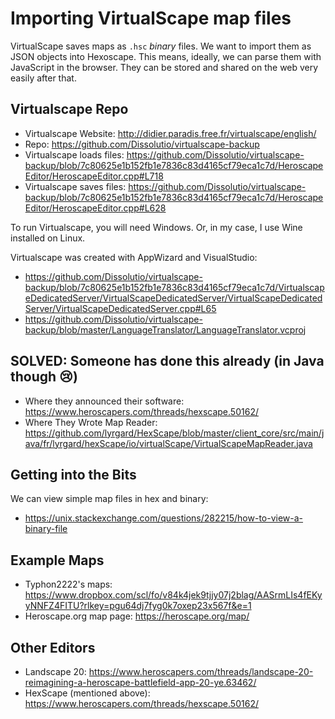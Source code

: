 # Importing VirtualScape map files

VirtualScape saves maps as `.hsc` *binary* files.
We want to import them as JSON objects into Hexoscape.
This means, ideally, we can parse them with JavaScript in the browser.
They can be stored and shared on the web very easily after that.


## Virtualscape Repo
- Virtualscape Website: http://didier.paradis.free.fr/virtualscape/english/
- Repo: https://github.com/Dissolutio/virtualscape-backup
- Virtualscape loads files: https://github.com/Dissolutio/virtualscape-backup/blob/7c80625e1b152fb1e7836c83d4165cf79eca1c7d/HeroscapeEditor/HeroscapeEditor.cpp#L718
- Virtualscape saves files: https://github.com/Dissolutio/virtualscape-backup/blob/7c80625e1b152fb1e7836c83d4165cf79eca1c7d/HeroscapeEditor/HeroscapeEditor.cpp#L628

To run Virtualscape, you will need Windows. Or, in my case, I use Wine installed on Linux.

Virtualscape was created with AppWizard and VisualStudio:
- https://github.com/Dissolutio/virtualscape-backup/blob/7c80625e1b152fb1e7836c83d4165cf79eca1c7d/VirtualscapeDedicatedServer/VirtualScapeDedicatedServer/VirtualScapeDedicatedServer/VirtualScapeDedicatedServer.cpp#L65
- https://github.com/Dissolutio/virtualscape-backup/blob/master/LanguageTranslator/LanguageTranslator.vcproj


## SOLVED: Someone has done this already (in Java though 😢)
- Where they announced their software: https://www.heroscapers.com/threads/hexscape.50162/
- Where They Wrote Map Reader: https://github.com/lyrgard/HexScape/blob/master/client_core/src/main/java/fr/lyrgard/hexScape/io/virtualScape/VirtualScapeMapReader.java


## Getting into the Bits
We can view simple map files in hex and binary:
- https://unix.stackexchange.com/questions/282215/how-to-view-a-binary-file


## Example Maps
- Typhon2222's maps: https://www.dropbox.com/scl/fo/v84k4jek9tjjy07j2blag/AASrmLIs4fEKyyNNFZ4FITU?rlkey=pgu64dj7fyg0k7oxep23x567f&e=1
- Heroscape.org map page: https://heroscape.org/map/

## Other Editors
- Landscape 20: https://www.heroscapers.com/threads/landscape-20-reimagining-a-heroscape-battlefield-app-20-ye.63462/
- HexScape (mentioned above): https://www.heroscapers.com/threads/hexscape.50162/
